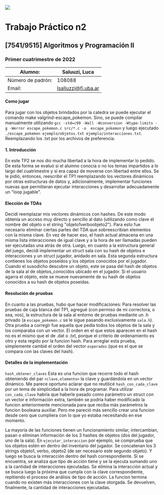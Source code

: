     
![](https://i.imgur.com/P0aqOMI.jpg)

# **Trabajo Práctico n2** 


## [7541/9515] Algoritmos y Programación II


### Primer cuatrimestre de 2022

|  Alumno: | Saluuzi, Luca |
| ----------- | ----------- |
| Número de padrón: | 108088 |
| Email: | lsalluzzi@fi.uba.ar |

#### Como jugar
Para jugar con los objetos brindados por la catedra se puede ejecutar el comando make valgrind-escape_pokemon. Sino, se puede compilar manualmente utilizando `gcc -std=c99 -Wall -Wconversion -Wtype-limits -g -Werror escape_pokemon.c src/*.c -o  escape_pokemon` y luego ejecutado `./escape_pokemon ejemplo/objetos.txt ejemplo/interacciones.txt`. Reemplazando los .txt por los archivos de preferencia.
#### 1. Introducción
En este TP2 se nos dio mucha libertad a la hora de implementar lo pedido. De esta forma se evaluó si el alumno conocía o no los temas impartidos a lo largo del cuatrimestre y si era capaz de moverse con libertad entre ellos.
Se le pidió, entonces, reescribir el TP1 reemplazando los vectores dinámicos por otras estructuras de datos y, adicionalmente, implementar funciones nuevas que permitieran ejecutar interacciones y desarrollar adecuadamente un "loop jugable".

#### Elección de TDAs
Decidí reemplazar mis vectores dinámicos con hashes. De este modo obtenía un acceso muy directo y sencillo al dato (utilizando como clave el nombre del objeto o el string "objeto1verboobjeto2"). Para esto fue necesario eliminar ciertas partes del TDA que sobreescribían elementos con la misma clave. En vez de hacer eso, el hash actual almacena en una misma lista interacciones de igual clave y a la hora de ser llamadas pueden ser ejecutadas una atrás de otra.
Luego, en cuanto a la estructura general del juego, decidí implementar un struct sala con su hash de objetos e interacciones y un struct jugador, anidado en sala. Esta segunda estructura contienes los objetos poseídos y los objetos conocidos por el jugador. 
Cuando el susodicho descubre un objeto, este se pasa del hash de objetos de la sala al de objetos_conocidos ubicado en el jugador. Si el usuario agarra el objeto, este se mueve nuevamente de su hash de objetos conocidos a su hash de objetos poseídas.

#### Resolución de pruebas
En cuanto a las pruebas, hubo que hacer modificaciones:
Para resolver las pruebas de caja blanca del TP1, agregué (con permiso de mi correctora, o sea, vos), la estructura de la sala al entorno de pruebas mediante un .h privado (a `escape_pokemon.c` se le sigue pasando exclusivamente `sala.h`).
Otra prueba a corregir fue aquella que pedía todos los objetos de la sala y los comparaba con un vector. El orden en el que estos aparecen en el hash no es el mismo que el de .dat o .txt, porque el criterio de ordenamiento es otro y esta regido por la funcion hash. Para arreglar esta prueba, simplemente cambié el orden del vector `esperados` (que es el que se compara con las claves del hash).

#### Detalles de la implementación
`hash_obtener_claves` Esta es una funcion que recorre todo el hash obteniendo del par `<clave,elemento>` la clave y guardándola en un vector dinámico. Me parece oportuno aclarar que no reutilicé `hash_con_cada_clave` por un tema de simplicidad a la hora de programar. Para utilizar `con_cada_clave` habría que haberle pasado como parámetro un struct con un vector e información extra, también se podría haber modificado la funcion anteriormente mencionada para que reciba más parámetros la funcion booleana auxiliar. Pero me pareció más sencillo crear una funcion desde cero que cumpliera con lo que yo estaba necesitando en ese momento. 

La mayoría de las funciones tienen un funcionamiento similar, intercambian, pasan o eliminan información de los 3 hashes de objetos (dos del jugador, uno de la sala).
En `ejecutar_interaccion` por ejemplo, se comprueba que los objetos estén en dentro del inventario del jugador. Se concatenan los 3 strings objeto1, verbo, objeto2 (de ser necesario este segundo objeto). Y luego se busca la interacción dentro del hash correspondiente. Si se encuentra, se analiza que tipo de acción tiene y se la ejecuta sumando uno a la cantidad de interacciones ejecutadas. Se elimina la interacción actual y se busca luego la próxima que cumpla con la clave correspondiente, repitiendo el proceso de análisis de tipo de acción. La funcion termina cuando no existen más interacciones con la clave otorgada. Se devuelven, finalmente, la cantidad de interacciones ejecutadas.

